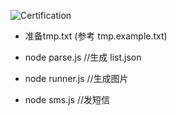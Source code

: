 ![Certification](http://fcc.lanhao.name/fcc-readme-icon?_v=0.0.1)


- 准备tmp.txt (参考 tmp.example.txt)

-  node parse.js  //生成 list.json

-  node runner.js //生成图片

-  node sms.js //发短信
